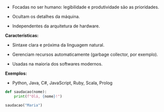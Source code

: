 - Focadas no ser humano: legibilidade e produtividade são as prioridades.
    
- Ocultam os detalhes da máquina.
    
- Independentes da arquitetura de hardware.
    

**Características:**

- Sintaxe clara e próxima da linguagem natural.
    
- Gerenciam recursos automaticamente (garbage collector, por exemplo).
    
- Usadas na maioria dos softwares modernos.
    

**Exemplos:**

- Python, Java, C#, JavaScript, Ruby, Scala, Prolog

```python
def saudacao(nome):
    print(f"Olá, {nome}!")

saudacao("Maria")
```